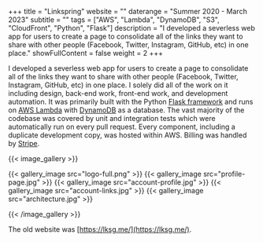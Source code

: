 +++
title = "Linkspring"
website = ""
daterange = "Summer 2020 - March 2023"
subtitle = ""
tags = ["AWS", "Lambda", "DynamoDB", "S3", "CloudFront", "Python", "Flask"]
description = "I developed a severless web app for users to create a page to consolidate all of the links they want to share with other people (Facebook, Twitter, Instagram, GitHub, etc) in one place."
showFullContent = false
weight = 2
+++

I developed a severless web app for users to create a page to consolidate all
of the links they want to share with other people (Facebook, Twitter, Instagram,
GitHub, etc) in one place. I solely did all of the work on it including design,
back-end work, front-end work, and development automation. It was primarily built
with the Python [Flask framework](https://flask.palletsprojects.com/en/1.1.x/)
and runs on [AWS Lambda](https://aws.amazon.com/lambda/) with
[DynamoDB](https://aws.amazon.com/dynamodb/) as a database. The vast majority of
the codebase was covered by unit and integration tests which were automatically
run on every pull request. Every component, including a duplicate development copy,
was hosted within AWS. Billing was handled by [Stripe](https://stripe.com/).

{{< image_gallery >}}

{{< gallery_image src="logo-full.png" >}}
{{< gallery_image src="profile-page.jpg" >}}
{{< gallery_image src="account-profile.jpg" >}}
{{< gallery_image src="account-links.jpg" >}}
{{< gallery_image src="architecture.jpg" >}}

{{< /image_gallery >}}

The old website was [https://lksg.me/](https://lksg.me/).

